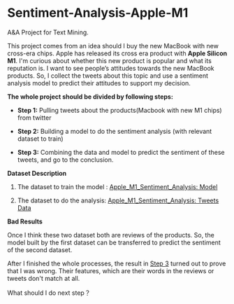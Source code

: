 # Sentiment-Analysis-Apple-M1
A&A Project for Text Mining. 

This project comes from an idea should I buy the new MacBook with new cross-era chips. Apple has released its cross era product with **Apple Silicon M1**. I'm curious about whether this new product is popular and what its reputation is. I want to see people’s attitudes towards the new MacBook products. So, I collect the tweets about this topic and use a sentiment analysis model to predict their attitudes to support my decision. 

**The whole project should be divided by following steps:**

- **Step 1:** Pulling tweets about the products(Macbook with new M1 chips) from twitter

- **Step 2:** Building a model to do the sentiment analysis (with relevant dataset to train)

- **Step 3:** Combining the data and model to predict the sentiment of these tweets, and go to the conclusion.

  

**Dataset Description**

1. The dataset to train the model : [Apple_M1_Sentiment_Analysis: Model](https://moodle.umt.edu/mod/hsuforum/discuss.php?d=729836)

2. The dataset to do the analysis: [Apple_M1_Sentiment_Analysis: Tweets Data](https://moodle.umt.edu/mod/hsuforum/discuss.php?d=729837)



**Bad Results**

Once I think these two dataset both are reviews of the products. So, the model built by the first dataset can be transferred to predict the sentiment of the second dataset.

After I finished the whole processes, the result in [Step 3](https://github.com/hongshenlee/Sentiment-Analysis-Apple-M1/blob/main/Step_3_Predict_Sentiment.ipynb) turned out to prove that I was wrong. Their features, which are their words in the reviews or tweets don't match at all.

What should I do next step？
